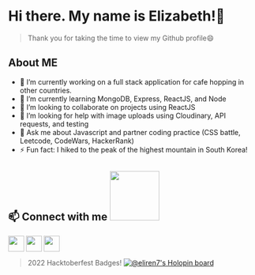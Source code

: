 # Hi there. My name is Elizabeth!👋
> Thank you for taking the time to view my Github profile😄

## About ME

- 🔭 I’m currently working on a full stack application for cafe hopping in other countries. 
- 🌱 I’m currently learning MongoDB, Express, ReactJS, and Node
- 👯 I’m looking to collaborate on projects using ReactJS
- 🤔 I’m looking for help with image uploads using Cloudinary, API requests, and testing
- 💬 Ask me about Javascript and partner coding practice (CSS battle, Leetcode, CodeWars, HackerRank) 
- ⚡ Fun fact: I hiked to the peak of the highest mountain in South Korea!

<h2> 📫 Connect with me <img src='https://raw.githubusercontent.com/ShahriarShafin/ShahriarShafin/main/Assets/handshake.gif' width="100px"> </h2>
<a href = 'https://www.linkedin.com/in/elizabeth27283'> <img width = '32px' align= 'center' src="https://raw.githubusercontent.com/rahulbanerjee26/githubAboutMeGenerator/main/icons/linked-in-alt.svg"/></a> 
<a href = 'https://www.twitter.com/eliz_renderos'> <img width = '32px' align= 'center' src="https://raw.githubusercontent.com/rahulbanerjee26/githubAboutMeGenerator/main/icons/twitter.svg"/></a>  
<a href = 'https://www.github.com/EliRen7'> <img width = '32px' align= 'center' src="https://raw.githubusercontent.com/rahulbanerjee26/githubAboutMeGenerator/main/icons/github.svg"/></a>
  
> 2022 Hacktoberfest Badges!
[![@eliren7's Holopin board](https://holopin.me/eliren7)](https://holopin.io/@eliren7)
